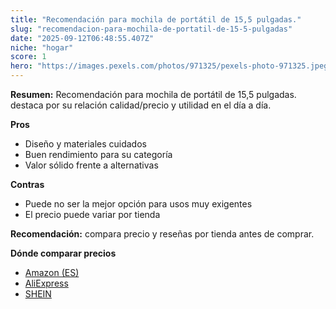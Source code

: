 ```yaml
---
title: "Recomendación para mochila de portátil de 15,5 pulgadas."
slug: "recomendacion-para-mochila-de-portatil-de-15-5-pulgadas"
date: "2025-09-12T06:48:55.407Z"
niche: "hogar"
score: 1
hero: "https://images.pexels.com/photos/971325/pexels-photo-971325.jpeg?auto=compress&cs=tinysrgb&fit=crop&h=627&w=1200&auto=compress&cs=tinysrgb&w=1200&h=675&fit=crop"
---
```


**Resumen:** Recomendación para mochila de portátil de 15,5 pulgadas. destaca por su relación calidad/precio y utilidad en el día a día.

**Pros**
- Diseño y materiales cuidados
- Buen rendimiento para su categoría
- Valor sólido frente a alternativas

**Contras**
- Puede no ser la mejor opción para usos muy exigentes
- El precio puede variar por tienda

**Recomendación:** compara precio y reseñas por tienda antes de comprar.

**Dónde comparar precios**
- [Amazon (ES)](https://www.amazon.es/s?k=Recomendaci%C3%B3n%20para%20mochila%20de%20port%C3%A1til%20de%2015%2C5%20pulgadas.&tag=teknovashop25-21)
- [AliExpress](https://www.aliexpress.com/wholesale?SearchText=Recomendaci%C3%B3n%20para%20mochila%20de%20port%C3%A1til%20de%2015%2C5%20pulgadas.)
- [SHEIN](https://www.shein.com/pdsearch/Recomendaci%C3%B3n%20para%20mochila%20de%20port%C3%A1til%20de%2015%2C5%20pulgadas.)